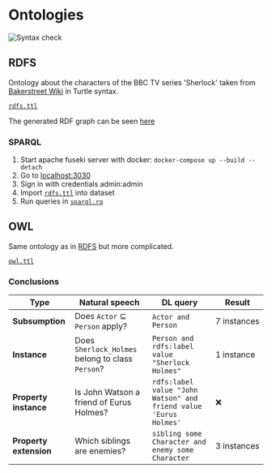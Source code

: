 # Ontologies

![Syntax check](https://github.com/thisIsTheFoxe/semantic-web/workflows/Syntax%20check/badge.svg)

## RDFS

Ontology about the characters of the BBC TV series 'Sherlock' taken from [Bakerstreet Wiki](https://bakerstreet.fandom.com/wiki/Main_Page) in Turtle syntax.

[`rdfs.ttl`](/RDFS/rdfs.ttl)

The generated RDF graph can be seen [here](http://www.thisisthefoxe.me/semantic-web/)

### SPARQL

1. Start apache fuseki server with docker: `docker-compose up --build --detach`
2. Go to [localhost:3030](http://localhost:3030/)
3. Sign in with credentials admin:admin
4. Import [`rdfs.ttl`](/RDFS/rdfs.ttl) into dataset
5. Run queries in [`sparql.rq`](/RDFS/sparql.rq)

## OWL

Same ontology as in [RDFS](#rdfs) but more complicated.

[`owl.ttl`](/OWL/owl.ttl)

### Conclusions

| Type | Natural speech | DL query | Result |
| --- | --- | --- | --- |
| **Subsumption** | Does `Actor` &#8838; `Person` apply? | `Actor and Person` | 7&nbsp;instances |
| **Instance** | Does `Sherlock_Holmes` belong to class `Person`? | `Person and rdfs:label value "Sherlock Holmes"` | 1&nbsp;instance |
| **Property instance** | Is John Watson a friend of Eurus Holmes? | `rdfs:label value "John Watson" and friend value 'Eurus Holmes'` | :x: |
| **Property extension** | Which siblings are enemies? | `sibling some Character and enemy some Character` | 3&nbsp;instances |
